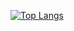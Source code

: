 <!---
CshardZ/CshardZ is a ✨ special ✨ repository because its `README.md` (this file) appears on your GitHub profile.
You can click the Preview link to take a look at your changes.
--->
[![Top Langs](https://github-readme-stats.vercel.app/api/top-langs/?username=CshardZ)](https://github.com/CshardZ/github-readme-stats)
